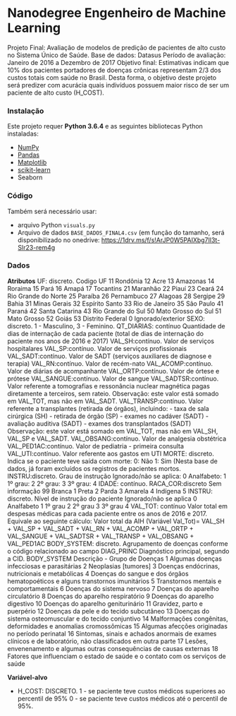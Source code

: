 # Nanodegree Engenheiro de Machine Learning

Projeto Final: Avaliação de modelos de predição de pacientes de alto custo no Sistema Único de Saúde.
Base de dados: Datasus
Período de avaliação: Janeiro de 2016 a Dezembro de 2017
Objetivo final: Estimativas indicam que 10% dos pacientes portadores de doenças crônicas representam 2/3 dos custos totais com saúde no Brasil. Desta forma, o objetivo deste projeto será predizer com acurácia quais indivíduos possuem maior risco de ser um paciente de alto custo (H_COST). 

### Instalação

Este projeto requer **Python 3.6.4** e as seguintes bibliotecas Python instaladas:

- [NumPy](http://www.numpy.org/)
- [Pandas](http://pandas.pydata.org/)
- [Matplotlib](http://matplotlib.org/)
- [scikit-learn](http://scikit-learn.org/stable/)
- Seaborn
 

### Código

Também será necessário usar:
- arquivo Python `visuals.py` 
- Arquivo de dados `BASE_DADOS_FINAL4.csv` (em função do tamanho, será disponibilizado no onedrive:
https://1drv.ms/f/s!ArJP0W5PAIXbg7Il3t-Slr23-rem4g




### Dados

**Atributos**
UF: discreto. Codigo UF 11 Rondônia 12 Acre 13 Amazonas 14 Roraima 15 Pará 16 Amapá 17 Tocantins 21 Maranhão 22 Piauí 23 Ceará 24 Rio Grande do Norte 25 Paraíba 26 Pernambuco 27 Alagoas 28 Sergipe 29 Bahia 31 Minas Gerais 32 Espírito Santo 33 Rio de Janeiro 35 São Paulo 41 Paraná 42 Santa Catarina 43 Rio Grande do Sul 50 Mato Grosso do Sul 51 Mato Grosso 52 Goiás 53 Distrito Federal 0 Ignorado/exterior
SEXO: discreto. 
1 - Masculino, 
3 - Feminino.
QT_DIARIAS: contínuo Quantidade de dias de internação de cada paciente (total de dias de internação do paciente nos anos de 2016 e 2017)
VAL_SH:contínuo. Valor de serviços hospitalares
VAL_SP:contínuo. Valor de serviços profissionais
VAL_SADT:contínuo. Valor de SADT (serviços auxiliares de diagnose e terapia)
VAL_RN:contínuo. Valor de recém-nato
VAL_ACOMP:contínuo. Valor de diárias de acompanhante
VAL_ORTP:contínuo. Valor de órtese e prótese
VAL_SANGUE:contínuo. Valor de sangue
VAL_SADTSR:contínuo. Valor referente a tomografias e ressonância nuclear magnética pagas diretamente a terceiros, sem rateio. Observação: este valor está somado em VAL_TOT, mas não em VAL_SADT.
VAL_TRANSP:contínuo. Valor referente a transplantes (retirada de órgãos), incluindo: - taxa de sala cirúrgica (SH) - retirada de órgão (SP) - exames no cadáver (SADT) - avaliação auditiva (SADT) - exames dos transplantados (SADT) Observação: este valor está somado em VAL_TOT, mas não em VAL_SH, VAL_SP e VAL_SADT.
VAL_OBSANG:contínuo. Valor de analgesia obstétrica
VAL_PED1AC:contínuo. Valor de pediatria - primeira consulta
VAL_UTI:contínuo. Valor referente aos gastos em UTI
MORTE: discreto. Indica se o paciente teve saída com morte: 0: Não 1: Sim (Nesta base de dados, já foram excluídos os registros de pacientes mortos.
INSTRU:discreto. Grau de instrução
Ignorado/não se aplica: 0
Analfabeto: 1
1º grau: 2
2º grau: 3
3º grau: 4
IDADE: contínuo.
RACA_COR:discreto 
Sem informação 99
Branca 1
Preta 2
Parda 3
Amarela 4
Indígena 5
INSTRU: discreto. Nível de instrução do paciente
Ignorado/não se aplica 0
Analfabeto 1
1º grau 2
2º grau 3
3º grau 4
VAL_TOT: contínuo Valor total em despesas médicas para cada paciente entre os anos de 2016 e 2017. Equivale ao seguinte cálculo: Valor total da AIH (Variável Val_Tot)= VAL_SH + VAL_SP + VAL_SADT + VAL_RN + VAL_ACOMP + VAL_ORTP + VAL_SANGUE + VAL_SADTSR + VAL_TRANSP + VAL_OBSANG + VAL_PED1AC
BODY_SYSTEM: discreto. Agrupamento de doenças conforme o código relacionado ao campo DIAG_PRINC Diagnóstico principal, segundo a CID. BODY_SYSTEM Descrição - Grupo de Doenças 1 Algumas doenças infecciosas e parasitárias 2 Neoplasias [tumores] 3 Doenças endócrinas, nutricionais e metabólicas 4 Doenças do sangue e dos órgãos hematopoéticos e alguns transtornos imunitários 5 Transtornos mentais e comportamentais 6 Doenças do sistema nervoso 7 Doenças do aparelho circulatório 8 Doenças do aparelho respiratório 9 Doenças do aparelho digestivo 10 Doenças do aparelho geniturinário 11 Gravidez, parto e puerpério 12 Doenças da pele e do tecido subcutâneo 13 Doenças do sistema osteomuscular e do tecido conjuntivo 14 Malformações congênitas, deformidades e anomalias cromossômicas 15 Algumas afecções originadas no período perinatal 16 Sintomas, sinais e achados anormais de exames clínicos e de laboratório, não classificados em outra parte 17 Lesões, envenenamento e algumas outras consequências de causas externas 18 Fatores que influenciam o estado de saúde e o contato com os serviços de saúde

**Variável-alvo**
- H_COST: DISCRETO.
1 - se paciente teve custos médicos superiores ao percentil de 95%
0 - se paciente teve custos médicos até o percentil de 95%.
